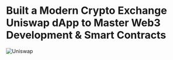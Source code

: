 # Built a Modern Crypto Exchange Uniswap dApp to Master Web3 Development & Smart Contracts
![Uniswap](https://drive.google.com/file/d/1FNPLEFd9Va6p1Oz34vGG9XynlXA6d8mo/view?usp=sharing)

